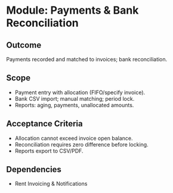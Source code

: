 # Module: Payments & Bank Reconciliation

## Outcome
Payments recorded and matched to invoices; bank reconciliation.

## Scope
- Payment entry with allocation (FIFO/specify invoice).
- Bank CSV import; manual matching; period lock.
- Reports: aging, payments, unallocated amounts.

## Acceptance Criteria
- Allocation cannot exceed invoice open balance.
- Reconciliation requires zero difference before locking.
- Reports export to CSV/PDF.

## Dependencies
- Rent Invoicing & Notifications
